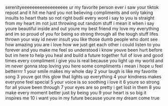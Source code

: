 serenityeeeeeeeeeeeeeeeeee ur my favorite person ever i saw your tiktok repost and it hit me hard you not believing compliments and only taking insults to heart thats so not right budii every word i say to you is straight from my heart im not just throwing out random stuff i mean it when i say youre beautiful inside and out youre my best friend my love my everything and im so proud of you for being so strong through all the tough stuff lifes thrown your way id never insult you like those dumb people who dont see how amazing you are i love how we just get each other i could listen to you forever and you make me feel so understood i know youve been hurt before but im here to help you heal and build a future together full of love and good times every compliment i give you is real because you light up my world and im never gonna stop loving you
here some compliments i mean i hope u feel betterrrr
1 your smile makes my whole day
2 your laugh is like my favorite song
3 youve got this glow that lights up everything
4 your kindness makes everyone feel special
5 your voice is so soothing i love it
6 youre so strong for all youve been through
7 your eyes are so pretty i get lost in them
8 you make every moment better just by being you
9 your heart is so big it inspires me
10 i want you in my future because youre my dream come true
